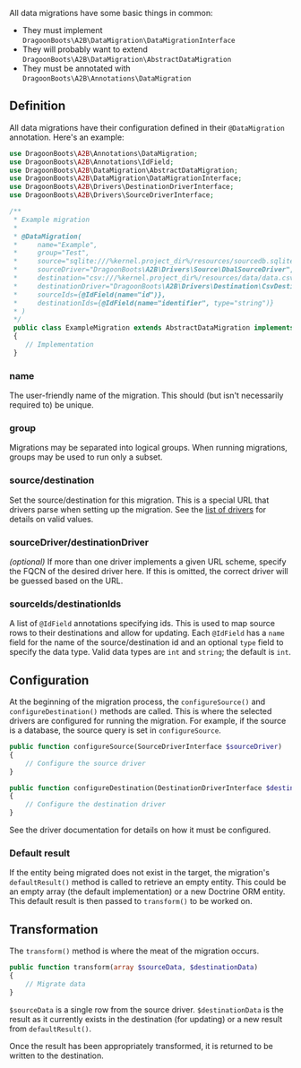 All data migrations have some basic things in common:
- They must implement `DragoonBoots\A2B\DataMigration\DataMigrationInterface`
- They will probably want to extend `DragoonBoots\A2B\DataMigration\AbstractDataMigration`
- They must be annotated with `DragoonBoots\A2B\Annotations\DataMigration`

Definition
----------
All data migrations have their configuration defined in their `@DataMigration`
annotation.  Here's an example:

```php
use DragoonBoots\A2B\Annotations\DataMigration;
use DragoonBoots\A2B\Annotations\IdField;
use DragoonBoots\A2B\DataMigration\AbstractDataMigration;
use DragoonBoots\A2B\DataMigration\DataMigrationInterface;
use DragoonBoots\A2B\Drivers\DestinationDriverInterface;
use DragoonBoots\A2B\Drivers\SourceDriverInterface;

/**
 * Example migration
 *
 * @DataMigration(
 *     name="Example",
 *     group="Test",
 *     source="sqlite:///%kernel.project_dir%/resources/sourcedb.sqlite",
 *     sourceDriver="DragoonBoots\A2B\Drivers\Source\DbalSourceDriver",
 *     destination="csv:///%kernel.project_dir%/resources/data/data.csv",
 *     destinationDriver="DragoonBoots\A2B\Drivers\Destination\CsvDestinationDriver",
 *     sourceIds={@IdField(name="id")},
 *     destinationIds={@IdField(name="identifier", type="string")}
 * )
 */
 public class ExampleMigration extends AbstractDataMigration implements DataMigrationInterface
 {
    // Implementation
 }
```

### name
The user-friendly name of the migration.  This should (but isn't necessarily
required to) be unique.

### group
Migrations may be separated into logical groups.  When running migrations,
groups may be used to run only a subset.

### source/destination
Set the source/destination for this migration.  This is a special URL that
drivers parse when setting up the migration. See the
[list of drivers](02_Drivers) for details on valid values.

### sourceDriver/destinationDriver
*(optional)* If more than one driver implements a given URL scheme, specify the
FQCN of the desired driver here.  If this is omitted, the correct driver will
be guessed based on the URL.

### sourceIds/destinationIds
A list of `@IdField` annotations specifying ids.  This is used to map source
rows to their destinations and allow for updating.  Each `@IdField` has a
`name` field for the name of the source/destination id and an optional `type`
field to specify the data type.  Valid data types are `int` and `string`; the
default is `int`.


Configuration
-------------
At the beginning of the migration process, the `configureSource()` and
`configureDestination()` methods are called.  This is where the selected
drivers are configured for running the migration.  For example, if the source
is a database, the source query is set in `configureSource`.

```php
public function configureSource(SourceDriverInterface $sourceDriver)
{
    // Configure the source driver
}

public function configureDestination(DestinationDriverInterface $destinationDriver)
{
    // Configure the destination driver
}
```

See the driver documentation for details on how it must be configured. 

### Default result
If the entity being migrated does not exist in the target, the migration's
`defaultResult()` method is called to retrieve an empty entity.  This could
be an empty array (the default implementation) or a new Doctrine ORM entity.
This default result is then passed to `transform()` to be worked on.

Transformation
--------------
The `transform()` method is where the meat of the migration occurs.

```php
public function transform(array $sourceData, $destinationData)
{
    // Migrate data
}
```

`$sourceData` is a single row from the source driver.  `$destinationData` is
the result as it currently exists in the destination (for updating) or a new
result from `defaultResult()`.

Once the result has been appropriately transformed, it is returned to be
written to the destination.
